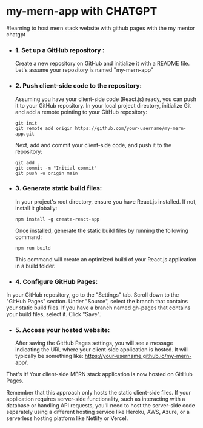 # my-mern-app with CHATGPT
#learning to host mern stack website with github pages with the my mentor chatgpt

* ### 1. Set up a GitHub repository :
    Create a new repository on GitHub and initialize it with a README file. Let's assume your repository is named "my-mern-app"

* ### 2. Push client-side code to the repository:
    Assuming you have your client-side code (React.js) ready, you can push it to your GitHub repository. In your local project directory, initialize Git and add a remote pointing to your GitHub repository:

  ```
  git init
  git remote add origin https://github.com/your-username/my-mern-app.git
  ```
  Next, add and commit your client-side code, and push it to the repository:

  ```
  git add .
  git commit -m "Initial commit"
  git push -u origin main
  
  ```

* ### 3. Generate static build files:
  In your project's root directory, ensure you have React.js installed. If not, install it globally:

  ```
  npm install -g create-react-app
  
  ```
  Once installed, generate the static build files by running the following command:

  ```
  npm run build
  
  ```
  This command will create an optimized build of your React.js application in a build folder.

*  ### 4. Configure GitHub Pages:
  In your GitHub repository, go to the "Settings" tab. Scroll down to the "GitHub Pages" section. Under "Source", select the branch that contains your static build files. If you have a branch named gh-pages that contains your build files, select it. Click "Save".

* ### 5. Access your hosted website:
  After saving the GitHub Pages settings, you will see a message indicating the URL where your client-side application is hosted. It will typically be something like: https://your-username.github.io/my-mern-app/.


That's it! Your client-side MERN stack application is now hosted on GitHub Pages.

Remember that this approach only hosts the static client-side files. If your application requires server-side functionality, such as interacting with a database or handling API requests, you'll need to host the server-side code separately using a different hosting service like Heroku, AWS, Azure, or a serverless hosting platform like Netlify or Vercel.
